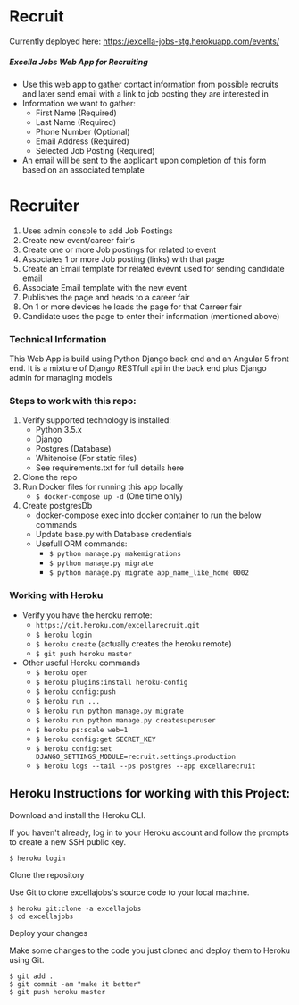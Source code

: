 # Recruit
Currently deployed here: https://excella-jobs-stg.herokuapp.com/events/
##### Excella Jobs Web App for Recruiting
* Use this web app to gather contact information from possible recruits and later send email with a link to job posting they are interested in
* Information we want to gather:
    * First Name (Required)
    * Last Name (Required)
    * Phone Number (Optional)
    * Email Address (Required)
    * Selected Job Posting (Required)
* An email will be sent to the applicant upon completion of this form based on an associated template

# Recruiter
1. Uses admin console to add Job Postings 
2. Create new event/career fair's
3. Create one or more Job postings for related to event
4. Associates 1 or more Job posting (links) with that page
5. Create an Email template for related evevnt used for sending candidate email
6. Associate Email template with the new event
7. Publishes the page and heads to a career fair
8. On 1 or more devices he loads the page for that Carreer fair
9. Candidate uses the page to enter their information (mentioned above)


### Technical Information
This Web App is build using Python Django back end and an Angular 5 front end.
It is a mixture of Django RESTfull api in the back end plus Django admin for managing models

### Steps to work with this repo:
1. Verify supported technology is installed:
    * Python 3.5.x
    * Django
    * Postgres (Database)
    * Whitenoise (For static files)
    * See requirements.txt for full details here
2. Clone the repo
3. Run Docker files for running this app locally
    * `$ docker-compose up -d` (One time only)
4. Create postgresDb
    * docker-compose exec into docker container to run the below commands
    * Update base.py with Database credentials
    * Usefull ORM commands:
        * `$ python manage.py makemigrations`
        * `$ python manage.py migrate`
        * `$ python manage.py migrate app_name_like_home 0002`
    
### Working with Heroku
* Verify you have the heroku remote:
    * `https://git.heroku.com/excellarecruit.git`
    * `$ heroku login`
    * `$ heroku create` (actually creates the heroku remote)
    * `$ git push heroku master`
* Other useful Heroku commands
    * `$ heroku open`
    * `$ heroku plugins:install heroku-config`
    * `$ heroku config:push`
    * `$ heroku run ...`
    * `$ heroku run python manage.py migrate`
    * `$ heroku run python manage.py createsuperuser`
    * `$ heroku ps:scale web=1`
    * `$ heroku config:get SECRET_KEY`
    * `$ heroku config:set DJANGO_SETTINGS_MODULE=recruit.settings.production`
    * `$ heroku logs --tail --ps postgres --app excellarecruit`

## Heroku Instructions for working with this Project:
Download and install the Heroku CLI.

If you haven't already, log in to your Heroku account and follow the prompts to create a new SSH public key.

    $ heroku login

Clone the repository

Use Git to clone excellajobs's source code to your local machine.

    $ heroku git:clone -a excellajobs
    $ cd excellajobs
    
Deploy your changes

Make some changes to the code you just cloned and deploy them to Heroku using Git.

    $ git add .
    $ git commit -am "make it better"
    $ git push heroku master